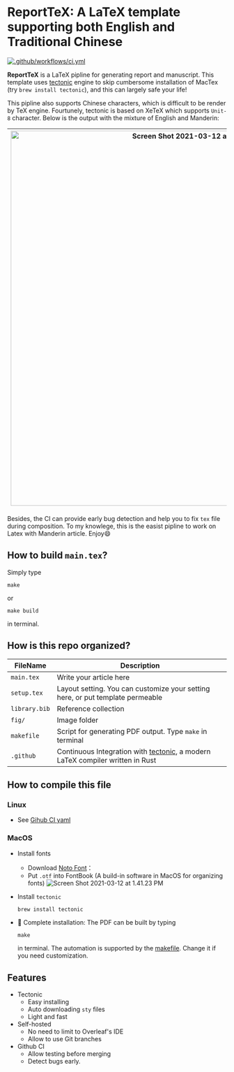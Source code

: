 # ReportTeX: A LaTeX template supporting both English and Traditional Chinese

[![.github/workflows/ci.yml](https://github.com/stevengogogo/ReportTex/actions/workflows/ci.yml/badge.svg?branch=main)](https://github.com/stevengogogo/ReportTex/actions/workflows/ci.yml)

**ReportTeX** is a LaTeX pipline for generating report and manuscript. This template uses [tectonic](https://github.com/tectonic-typesetting/tectonic) engine to skip cumbersome installation of MacTex (try `brew install tectonic`), and this can largely safe your life! 

This pipline also supports Chinese characters, which is difficult to be render by TeX engine. Fourtunely, tectonic is based on XeTeX which supports `Unit-8` character. Below is the output with the mixture of English and Manderin:

|<img width="859" alt="Screen Shot 2021-03-12 at 6 50 57 PM" src="https://user-images.githubusercontent.com/29009898/110930292-e3190200-8363-11eb-9f15-2c4f47b68371.png">|<img width="860" alt="Screen Shot 2021-03-12 at 6 51 45 PM" src="https://user-images.githubusercontent.com/29009898/110930386-017efd80-8364-11eb-902d-e82908c36310.png">|
|---|---|

Besides, the CI can provide early bug detection and help you to fix `tex` file during composition. To my knowlege, this is the easist pipline to work on Latex with Manderin article. Enjoy😄

## How to build `main.tex`?

Simply type 

```
make
```

or

```
make build
```

in terminal.

## How is this repo organized?


|FileName|Description|
|---|---|
|`main.tex`|Write your article here|
|`setup.tex`|Layout setting. You can customize your setting here, or put template permeable|
|`library.bib`|Reference collection|
|`fig/`|Image folder|
|`makefile`|Script for generating PDF output. Type `make` in terminal|
|`.github`|Continuous Integration with [tectonic](https://github.com/tectonic-typesetting/tectonic), a modern LaTeX compiler written in Rust|


## How to compile this file 

### Linux

- See [Gihub CI yaml](.github/workflows/ci.yml)

### MacOS

- Install fonts
     - Download [Noto Font](https://www.google.com/get/noto/#sans-hant)：
     -  Put `.otf` into FontBook (A build-in software in MacOS for organizing fonts)
     ![Screen Shot 2021-03-12 at 1.41.23 PM](https://i.imgur.com/WqanmTB.jpg)
- Install `tectonic`
  ```bash
  brew install tectonic
  ```

- 🎉 Complete installation: 
     The PDF can be built by typing 
     ```
     make
     ```
     in terminal. The automation is supported by the [makefile](makefile). Change it if you need customization.



## Features

- Tectonic
     - Easy installing
     - Auto downloading `sty` files
     - Light and fast
- Self-hosted
     - No need to limit to Overleaf's IDE 
     - Allow to use Git branches
- Github CI
     - Allow testing before merging
     - Detect bugs early.

